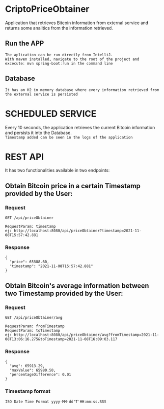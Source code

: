 # CriptoPriceObtainer
Application that retrieves Bitcoin information from external service and returns some analitics from the information retrieved.


## Run the APP
    The aplication can be run directly from IntelliJ.
    With maven installed, navigate to the root of the project and excecute: mvn spring-boot:run in the command line

## Database
    It has an H2 in memory database where every information retrieved from the external service is persisted

# SCHEDULED SERVICE
Every 10 seconds, the application retrieves the current Bitcoin information and persists it into the Database.
<br>`Timestamp added can be seen in the logs of the application`

# REST API
It has two functionalities available in two endpoints: 

## Obtain Bitcoin price in a certain Timestamp provided by the User:

### Request
`GET /api/priceObtainer`

    RequestParam: timestamp
    ej: http://localhost:8080/api/priceObtainer?timestamp=2021-11-08T15:57:42.881

### Response

    {
      "price": 65888.60,
      "timestamp": "2021-11-08T15:57:42.881"
    }

## Obtain Bitcoin's average information between two Timestamp provided by the User:

### Request
`GET /api/priceObtainer/avg`

    RequestParam: fromTimestamp
    RequestParam: toTimestamp
    ej: http://localhost:8080/api/priceObtainer/avg?fromTimestamp=2021-11-08T13:06:16.275&toTimestamp=2021-11-08T16:09:03.117
    
### Response

    {
      "avg": 65913.29,
      "maxValue": 65980.50,
      "percentageDifference": 0.01
    }

### Timestamp format
    ISO Date Time Format yyyy-MM-dd'T'HH:mm:ss.SSS
